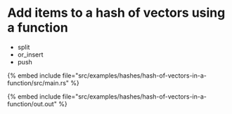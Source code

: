 # Add items to a hash of vectors using a function

* split
* or_insert
* push

{% embed include file="src/examples/hashes/hash-of-vectors-in-a-function/src/main.rs" %}

{% embed include file="src/examples/hashes/hash-of-vectors-in-a-function/out.out" %}


